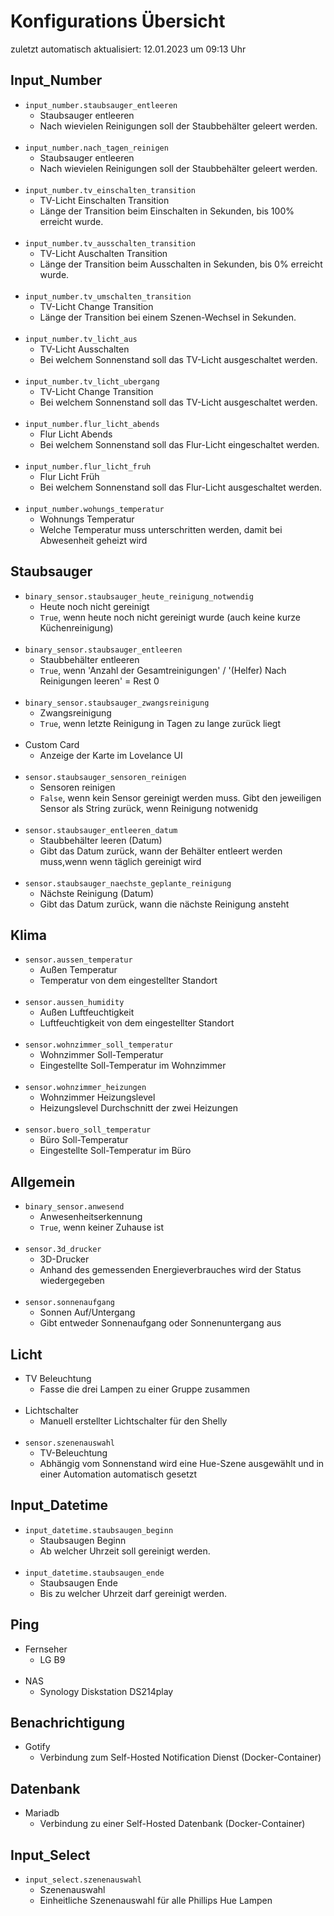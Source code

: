 # Konfigurations Übersicht
zuletzt automatisch aktualisiert: 12.01.2023 um 09:13 Uhr 

## Input_Number

* `input_number.staubsauger_entleeren`
  *  Staubsauger entleeren
  * Nach wievielen Reinigungen soll der Staubbehälter geleert werden.
</br></br>
* `input_number.nach_tagen_reinigen`
  *  Staubsauger entleeren
  * Nach wievielen Reinigungen soll der Staubbehälter geleert werden.
</br></br>
* `input_number.tv_einschalten_transition`
  *  TV-Licht Einschalten Transition
  * Länge der Transition beim Einschalten in Sekunden, bis 100% erreicht wurde.
</br></br>
* `input_number.tv_ausschalten_transition`
  *  TV-Licht Auschalten Transition
  * Länge der Transition beim Ausschalten in Sekunden, bis 0% erreicht wurde.
</br></br>
* `input_number.tv_umschalten_transition`
  *  TV-Licht Change Transition
  * Länge der Transition bei einem Szenen-Wechsel in Sekunden.
</br></br>
* `input_number.tv_licht_aus`
  *  TV-Licht Ausschalten
  * Bei welchem Sonnenstand soll das TV-Licht ausgeschaltet werden.
</br></br>
* `input_number.tv_licht_ubergang`
  *  TV-Licht Change Transition
  * Bei welchem Sonnenstand soll das TV-Licht ausgeschaltet werden.
</br></br>
* `input_number.flur_licht_abends`
  *  Flur Licht Abends
  * Bei welchem Sonnenstand soll das Flur-Licht eingeschaltet werden.
</br></br>
* `input_number.flur_licht_fruh`
  *  Flur Licht Früh
  * Bei welchem Sonnenstand soll das Flur-Licht ausgeschaltet werden.
</br></br>
* `input_number.wohungs_temperatur`
  *  Wohnungs Temperatur
  * Welche Temperatur muss unterschritten werden, damit bei Abwesenheit geheizt wird

## Staubsauger

* `binary_sensor.staubsauger_heute_reinigung_notwendig`
  *  Heute noch nicht gereinigt
  * ```True```, wenn heute noch nicht gereinigt wurde (auch keine kurze Küchenreinigung)
</br></br>
* `binary_sensor.staubsauger_entleeren`
  *  Staubbehälter entleeren
  * ```True```, wenn 'Anzahl der Gesamtreinigungen' / '(Helfer) Nach Reinigungen leeren' = Rest 0
</br></br>
* `binary_sensor.staubsauger_zwangsreinigung`
  *  Zwangsreinigung
  * ```True```, wenn letzte Reinigung in Tagen zu lange zurück liegt
</br></br>
*  Custom Card
   * Anzeige der Karte im Lovelance UI
</br></br>
* `sensor.staubsauger_sensoren_reinigen`
  *  Sensoren reinigen
  * ```False```, wenn kein Sensor gereinigt werden muss. Gibt den jeweiligen Sensor als String zurück, wenn Reinigung notwenidg
</br></br>
* `sensor.staubsauger_entleeren_datum`
  *  Staubbehälter leeren (Datum)
  * Gibt das Datum zurück, wann der Behälter entleert werden muss,wenn wenn täglich gereinigt wird
</br></br>
* `sensor.staubsauger_naechste_geplante_reinigung`
  *  Nächste Reinigung (Datum)
  * Gibt das Datum zurück, wann die nächste Reinigung ansteht

## Klima

* `sensor.aussen_temperatur`
  *  Außen Temperatur
  * Temperatur von dem eingestellter Standort
</br></br>
* `sensor.aussen_humidity`
  *  Außen Luftfeuchtigkeit
  * Luftfeuchtigkeit von dem eingestellter Standort
</br></br>
* `sensor.wohnzimmer_soll_temperatur`
  *  Wohnzimmer Soll-Temperatur
  * Eingestellte Soll-Temperatur im Wohnzimmer
</br></br>
* `sensor.wohnzimmer_heizungen`
  *  Wohnzimmer Heizungslevel 
  * Heizungslevel Durchschnitt der zwei Heizungen
</br></br>
* `sensor.buero_soll_temperatur`
  *  Büro Soll-Temperatur
  * Eingestellte Soll-Temperatur im Büro

## Allgemein

* `binary_sensor.anwesend`
  *  Anwesenheitserkennung
  * ```True```, wenn keiner Zuhause ist
</br></br>
* `sensor.3d_drucker`
  *  3D-Drucker
  * Anhand des gemessenden Energieverbrauches wird der Status wiedergegeben
</br></br>
* `sensor.sonnenaufgang`
  *  Sonnen Auf/Untergang
  * Gibt entweder Sonnenaufgang oder Sonnenuntergang aus

## Licht

*  TV Beleuchtung
   * Fasse die drei Lampen zu einer Gruppe zusammen
</br></br>
*  Lichtschalter
   * Manuell erstellter Lichtschalter für den Shelly
</br></br>
* `sensor.szenenauswahl`
  *  TV-Beleuchtung
  * Abhängig vom Sonnenstand wird eine Hue-Szene ausgewählt und in einer Automation automatisch gesetzt

## Input_Datetime

* `input_datetime.staubsaugen_beginn`
  *  Staubsaugen Beginn
  * Ab welcher Uhrzeit soll gereinigt werden.
</br></br>
* `input_datetime.staubsaugen_ende`
  *  Staubsaugen Ende
  * Bis zu welcher Uhrzeit darf gereinigt werden.

## Ping

*  Fernseher
   * LG B9
</br></br>
*  NAS
   * Synology Diskstation DS214play

## Benachrichtigung

*  Gotify
   * Verbindung zum Self-Hosted Notification Dienst (Docker-Container)

## Datenbank

*  Mariadb
   * Verbindung zu einer Self-Hosted Datenbank (Docker-Container)

## Input_Select

* `input_select.szenenauswahl`
  *  Szenenauswahl
  * Einheitliche Szenenauswahl für alle Phillips Hue Lampen
